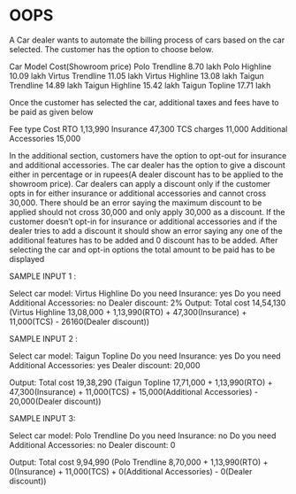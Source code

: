 # OOPS

A Car dealer wants to automate the billing process of cars based on the car selected. The customer has the option to choose below.

Car Model Cost(Showroom price)
Polo Trendline 8.70 lakh
Polo Highline 10.09 lakh
Virtus Trendline 11.05 lakh
Virtus Highline 13.08 lakh
Taigun Trendline 14.89 lakh
Taigun Highline 15.42 lakh
Taigun Topline 17.71 lakh

Once the customer has selected the car, additional taxes and fees have to be paid as given below

Fee type Cost
RTO 1,13,990
Insurance 47,300
TCS charges 11,000
Additional Accessories 15,000

 

In the additional section, customers have the option to opt-out for insurance and additional accessories.
The car dealer has the option to give a discount either in percentage or in rupees(A dealer discount has to be applied to the showroom price). Car dealers can apply a discount only if the customer opts in for either insurance or additional accessories and cannot cross 30,000. There should be an error saying the maximum discount to be applied should not cross 30,000 and only apply 30,000 as a discount.
If the customer doesn’t opt-in for insurance or additional accessories and if the dealer tries to add a discount it should show an error saying any one of the additional features has to be added and 0 discount has to be added.
After selecting the car and opt-in options the total amount to be paid has to be displayed

SAMPLE INPUT 1 :

Select car model: Virtus Highline
Do you need Insurance: yes
Do you need Additional Accessories: no
Dealer discount: 2%
Output: Total cost 14,54,130 (Virtus Highline 13,08,000 + 1,13,990(RTO) + 47,300(Insurance) + 11,000(TCS) - 26160(Dealer discount))


SAMPLE INPUT 2 :

Select car model: Taigun Topline
Do you need Insurance: yes
Do you need Additional Accessories: yes
Dealer discount: 20,000

Output: Total cost 19,38,290 (Taigun Topline 17,71,000 + 1,13,990(RTO) + 47,300(Insurance) + 11,000(TCS) + 15,000(Additional Accessories) - 20,000(Dealer discount))



SAMPLE INPUT 3:

Select car model: Polo Trendline
Do you need Insurance: no
Do you need Additional Accessories: no
Dealer discount: 0

Output: Total cost 9,94,990 (Polo Trendline 8,70,000 + 1,13,990(RTO) + 0(Insurance) + 11,000(TCS) + 0(Additional Accessories) - 0(Dealer discount))
